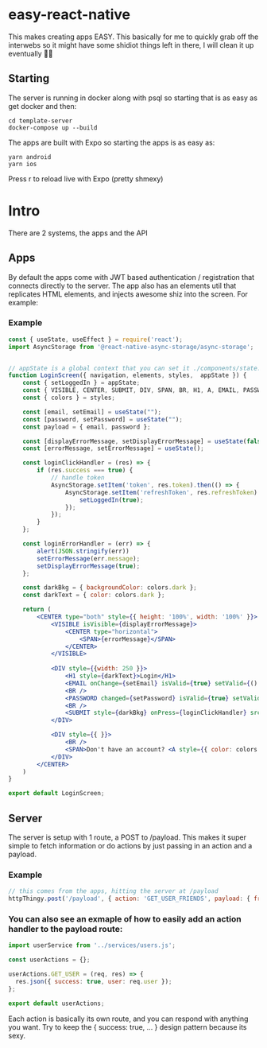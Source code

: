 # easy-react-native
This makes creating apps EASY. This basically for me to quickly grab off the interwebs so it might have some shidiot things left in there, I will clean it up eventually 😵‍💫

## Starting
The server is running in docker along with psql so starting that is as easy as get docker and then:
```terminal
cd template-server
docker-compose up --build
```

The apps are built with Expo so starting the apps is as easy as:
```terminal
yarn android
yarn ios
```

Press r to reload live with Expo (pretty shmexy)

# Intro
There are 2 systems, the apps and the API

## Apps
By default the apps come with JWT based authentication / registration that connects directly to the server.
The app also has an elements util that replicates HTML elements, and injects awesome shiz into the screen. For example:

### Example

```jsx
const { useState, useEffect } = require('react');
import AsyncStorage from '@react-native-async-storage/async-storage';


// appState is a global context that you can set it ./components/state.js
function LoginScreen({ navigation, elements, styles,  appState }) {
    const { setLoggedIn } = appState;
    const { VISIBLE, CENTER, SUBMIT, DIV, SPAN, BR, H1, A, EMAIL, PASSWORD } = elements;
    const { colors } = styles;

    const [email, setEmail] = useState("");
    const [password, setPassword] = useState("");
    const payload = { email, password };

    const [displayErrorMessage, setDisplayErrorMessage] = useState(false);
    const [errorMessage, setErrorMessage] = useState();

    const loginClickHandler = (res) => {
        if (res.success === true) {
            // handle token
            AsyncStorage.setItem('token', res.token).then(() => {
                AsyncStorage.setItem('refreshToken', res.refreshToken).then(() => {
                    setLoggedIn(true);
                });
            });
        }
    };

    const loginErrorHandler = (err) => {
        alert(JSON.stringify(err))
        setErrorMessage(err.message);
        setDisplayErrorMessage(true);
    };

    const darkBkg = { backgroundColor: colors.dark };
    const darkText = { color: colors.dark };

    return (
        <CENTER type="both" style={{ height: '100%', width: '100%' }}>
            <VISIBLE isVisible={displayErrorMessage}>
                <CENTER type="horizontal">
                    <SPAN>{errorMessage}</SPAN>
                </CENTER>
            </VISIBLE>
            
            <DIV style={{width: 250 }}>
                <H1 style={darkText}>Login</H1>
                <EMAIL onChange={setEmail} isValid={true} setValid={() => {}} placeholder={"email@address.com"} />
                <BR />
                <PASSWORD changed={setPassword} isValid={true} setValid={() => {}} placeholder={"Password"} />
                <BR />
                <SUBMIT style={darkBkg} onPress={loginClickHandler} src="http://localhost:1337/login" onError={loginErrorHandler} payload={payload} >Log In</SUBMIT>
            </DIV>

            <DIV style={{ }}>
                <BR />
                <SPAN>Don't have an account? <A style={{ color: colors.dark, fontWeight: 'bold' }} screen="Register" navigation={navigation}>Register</A></SPAN>
            </DIV>
        </CENTER>
    )
}

export default LoginScreen;
```

## Server
The server is setup with 1 route, a POST to /payload. This makes it super simple to fetch information or do actions by just passing in an action and a payload.

### Example
```js
// this comes from the apps, hitting the server at /payload
httpThingy.post('/payload', { action: 'GET_USER_FRIENDS', payload: { friends_that_like_cake: true } });
```

### You can also see an exmaple of how to easily add an action handler to the payload route:
```js
import userService from '../services/users.js';

const userActions = {};

userActions.GET_USER = (req, res) => {
  res.json({ success: true, user: req.user });
};

export default userActions;

```

Each action is basically its own route, and you can respond with anything you want. Try to keep the { success: true, ... } design pattern because its sexy.
